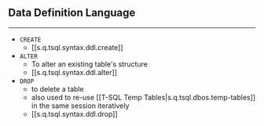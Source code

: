 

## Data Definition Language

---

- `CREATE`
  - [[s.q.tsql.syntax.ddl.create]]
- `ALTER`
  - To alter an existing table's structure
  - [[s.q.tsql.syntax.ddl.alter]]
- `DROP`
  - to delete a table
  - also used to re-use [[T-SQL Temp Tables|s.q.tsql.dbos.temp-tables]] in the same session iteratively
  - [[s.q.tsql.syntax.ddl.drop]]

